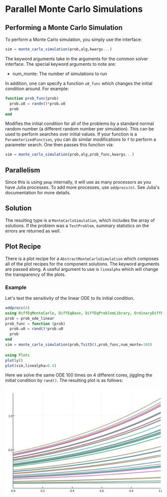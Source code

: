 # Parallel Monte Carlo Simulations

## Performing a Monte Carlo Simulation

To perform a Monte Carlo simulation, you simply use the interface:

```julia
sim = monte_carlo_simulation(prob,alg,kwargs...)
```

The keyword arguments take in the arguments for the common solver interface.
The special keyword arguments to note are:

* num_monte: The number of simulations to run

In addition, one can specify a function `u0_func` which changes the initial
condition around. For example:

```julia
function prob_func(prob)
  prob.u0 = randn()*prob.u0
  prob
end
```

Modifies the initial condition for all of the problems by a standard normal
random number (a different random number per simulation). This can be used
to perform searches over initial values. If your function is a `ParameterizedFunction`,
you can do similar modifications to `f` to perform a parameter search. One then
passes this function via:

```julia
sim = monte_carlo_simulation(prob,alg,prob_func,kwargs...)
```

## Parallelism

Since this is using `pmap` internally, it will use as many processors as you
have Julia processes. To add more processes, use `addprocs(n)`. See Julia's
documentation for more details.

## Solution

The resulting type is a `MonteCarloSimulation`, which includes the array of
solutions. If the problem was a `TestProblem`, summary statistics on the errors
are returned as well.

## Plot Recipe

There is a plot recipe for a `AbstractMonteCarloSimulation` which composes all
of the plot recipes for the component solutions. The keyword arguments are passed
along. A useful argument to use is `linealpha` which will change the transparency
of the plots.

### Example

Let's test the sensitivity of the linear ODE to its initial condition.

```julia
addprocs(4)
using DiffEqMonteCarlo, DiffEqBase, DiffEqProblemLibrary, OrdinaryDiffEq
prob = prob_ode_linear
prob_func = function (prob)
  prob.u0 = rand()*prob.u0
  prob
end
sim = monte_carlo_simulation(prob,Tsit5(),prob_func,num_monte=100)

using Plots
plotly()
plot(sim,linealpha=0.4)
```

Here we solve the same ODE 100 times on 4 different cores, jiggling the initial
condition by `rand()`. The resulting plot is as follows:

![monte_carlo_plot](../assets/monte_carlo_plot.png)
